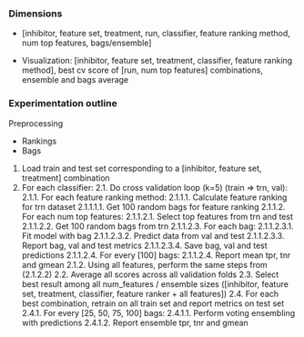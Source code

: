 ### Dimensions

- [inhibitor, feature set, treatment, run, classifier, feature ranking method, num top features, bags/ensemble]

- Visualization: [inhibitor, feature set, treatment, classifier, feature ranking method], best cv score of [run, num top features] combinations, ensemble and bags average

### Experimentation outline

Preprocessing
- Rankings
- Bags

1. Load train and test set corresponding to a [inhibitor, feature set, treatment] combination
2. For each classifier:
    2.1. Do cross validation loop (k=5) (train => trn, val):
        2.1.1. For each feature ranking method:
            2.1.1.1. Calculate feature ranking for trn dataset
                2.1.1.1.1. Get 100 random bags for feature ranking
            2.1.1.2. For each num top features:
                2.1.1.2.1. Select top features from trn and test
                2.1.1.2.2. Get 100 random bags from trn
                2.1.1.2.3. For each bag:
                    2.1.1.2.3.1. Fit model with bag
                    2.1.1.2.3.2. Predict data from val and test
                    2.1.1.2.3.3. Report bag, val and test metrics
                    2.1.1.2.3.4. Save bag, val and test predictions
                2.1.1.2.4. For every [100] bags:
                    2.1.1.2.4. Report mean tpr, tnr and gmean 
        2.1.2. Using all features, perform the same steps from (2.1.2.2)
    2.2. Average all scores across all validation folds
    2.3. Select best result among all num_features / ensemble sizes ([inhibitor, feature set, treatment, classifier, feature ranker + all features])
    2.4. For each best combination, retrain on all train set and report metrics on test set
        2.4.1. For every [25, 50, 75, 100] bags:
            2.4.1.1. Perform voting ensembling with predictions
            2.4.1.2. Report ensemble tpr, tnr and gmean